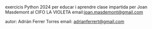 exercicis Python 2024
per educar i aprendre
clase impartida per Joan Masdemont
al CIFO LA VIOLETA
email:joan.masdemont@gmail.com

autor: Adrián Ferrer Torres
email: adrianferrert@gmail.com